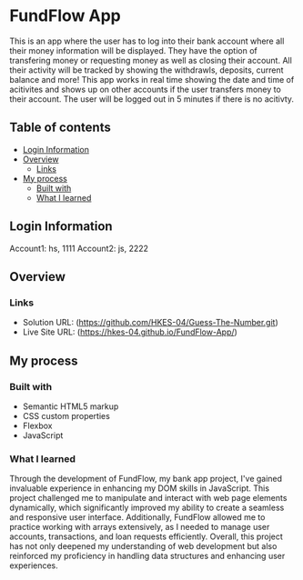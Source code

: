 # FundFlow App

This is an app where the user has to log into their bank account where all their money information will be displayed. They have the option of transfering money or requesting money as well as closing their account. All their activity will be tracked by showing the withdrawls, deposits, current balance and more! This app works in real time showing the date and time of acitivites and shows up on other accounts if the user transfers money to their account. The user will be logged out in 5 minutes if there is no acitivty.

## Table of contents

- [Login Information](#login-information)
- [Overview](#overview)
  - [Links](#links)
- [My process](#my-process)
  - [Built with](#built-with)
  - [What I learned](#what-i-learned)

## Login Information

Account1: hs, 1111
Account2: js, 2222

## Overview

### Links

- Solution URL: (https://github.com/HKES-04/Guess-The-Number.git)
- Live Site URL: (https://hkes-04.github.io/FundFlow-App/)

## My process

### Built with

- Semantic HTML5 markup
- CSS custom properties
- Flexbox
- JavaScript

### What I learned

Through the development of FundFlow, my bank app project, I've gained invaluable experience in enhancing my DOM skills in JavaScript. This project challenged me to manipulate and interact with web page elements dynamically, which significantly improved my ability to create a seamless and responsive user interface. Additionally, FundFlow allowed me to practice working with arrays extensively, as I needed to manage user accounts, transactions, and loan requests efficiently. Overall, this project has not only deepened my understanding of web development but also reinforced my proficiency in handling data structures and enhancing user experiences.
